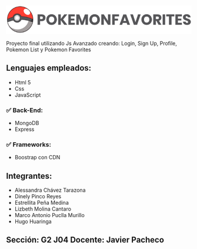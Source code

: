 <img src="https://github.com/alesslu/ProyectoFinalJava/blob/main/assets/images/titulo.png">
<p>Proyecto final utilizando Js Avanzado creando: Login, Sign Up, Profile, Pokemon List y Pokemon Favorites</p>

<h2>Lenguajes empleados: </h2>
<ul>
<li>Html 5</li>
<li>Css</li>
<li>JavaScript</li>
</ul>

<h3>✅ Back-End: </h3>
<ul>
<li>MongoDB</li>
<li>Express</li>
</ul>

<h3>✅ Frameworks: </h3>
<ul>
<li>Boostrap con CDN</li>
</ul>

<h2>Integrantes: </h2>
<ul>
<li>Alessandra Chávez Tarazona</li>
<li>Dinely Pinco Reyes</li>
<li>Estrellita Peña Medina</li>
<li>Lizbeth Molina Cantaro</li>
<li>Marco Antonio Puclla Murillo</li>
<li>Hugo Huaringa</li>
</ul>

<h2>Sección: G2 J04  Docente: Javier Pacheco </h2>
